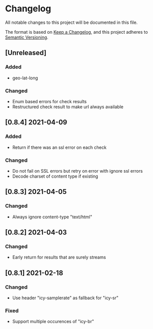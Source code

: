 # Changelog
All notable changes to this project will be documented in this file.

The format is based on [Keep a Changelog](https://keepachangelog.com/en/1.0.0/),
and this project adheres to [Semantic Versioning](https://semver.org/spec/v2.0.0.html).

## [Unreleased]
### Added
* geo-lat-long

### Changed
* Enum based errors for check results
* Restructured check result to make url always available

## [0.8.4] 2021-04-09
### Added
* Return if there was an ssl error on each check

### Changed
* Do not fail on SSL errors but retry on error with ignore ssl errors
* Decode charset of content type if existing

## [0.8.3] 2021-04-05
### Changed
* Always ignore content-type "text/html"

## [0.8.2] 2021-04-03
### Changed
* Early return for results that are surely streams

## [0.8.1] 2021-02-18
### Changed
* Use header "icy-samplerate" as fallback for "icy-sr"

### Fixed
* Support multiple occurences of "icy-br"
